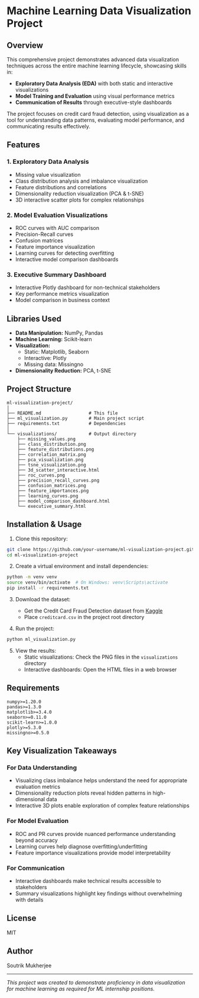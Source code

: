 # Machine Learning Data Visualization Project

## Overview
This comprehensive project demonstrates advanced data visualization techniques across the entire machine learning lifecycle, showcasing skills in:

- **Exploratory Data Analysis (EDA)** with both static and interactive visualizations
- **Model Training and Evaluation** using visual performance metrics
- **Communication of Results** through executive-style dashboards

The project focuses on credit card fraud detection, using visualization as a tool for understanding data patterns, evaluating model performance, and communicating results effectively.

## Features

### 1. Exploratory Data Analysis
- Missing value visualization
- Class distribution analysis and imbalance visualization
- Feature distributions and correlations
- Dimensionality reduction visualization (PCA & t-SNE)
- 3D interactive scatter plots for complex relationships

### 2. Model Evaluation Visualizations
- ROC curves with AUC comparison
- Precision-Recall curves
- Confusion matrices
- Feature importance visualization
- Learning curves for detecting overfitting
- Interactive model comparison dashboards

### 3. Executive Summary Dashboard
- Interactive Plotly dashboard for non-technical stakeholders
- Key performance metrics visualization
- Model comparison in business context

## Libraries Used
- **Data Manipulation:** NumPy, Pandas
- **Machine Learning:** Scikit-learn
- **Visualization:**
  - Static: Matplotlib, Seaborn
  - Interactive: Plotly
  - Missing data: Missingno
- **Dimensionality Reduction:** PCA, t-SNE

## Project Structure
```
ml-visualization-project/
│
├── README.md                  # This file
├── ml_visualization.py        # Main project script
├── requirements.txt           # Dependencies
│
└── visualizations/            # Output directory
    ├── missing_values.png
    ├── class_distribution.png
    ├── feature_distributions.png
    ├── correlation_matrix.png
    ├── pca_visualization.png
    ├── tsne_visualization.png
    ├── 3d_scatter_interactive.html
    ├── roc_curves.png
    ├── precision_recall_curves.png
    ├── confusion_matrices.png
    ├── feature_importances.png
    ├── learning_curves.png
    ├── model_comparison_dashboard.html
    └── executive_summary.html
```

## Installation & Usage

1. Clone this repository:
```bash
git clone https://github.com/your-username/ml-visualization-project.git
cd ml-visualization-project
```

2. Create a virtual environment and install dependencies:
```bash
python -m venv venv
source venv/bin/activate  # On Windows: venv\Scripts\activate
pip install -r requirements.txt
```

3. Download the dataset:
   - Get the Credit Card Fraud Detection dataset from [Kaggle](https://www.kaggle.com/datasets/mlg-ulb/creditcardfraud)
   - Place `creditcard.csv` in the project root directory

4. Run the project:
```bash
python ml_visualization.py
```

5. View the results:
   - Static visualizations: Check the PNG files in the `visualizations` directory
   - Interactive dashboards: Open the HTML files in a web browser

## Requirements
```
numpy>=1.20.0
pandas>=1.3.0
matplotlib>=3.4.0
seaborn>=0.11.0
scikit-learn>=1.0.0
plotly>=5.3.0
missingno>=0.5.0
```

## Key Visualization Takeaways

### For Data Understanding
- Visualizing class imbalance helps understand the need for appropriate evaluation metrics
- Dimensionality reduction plots reveal hidden patterns in high-dimensional data
- Interactive 3D plots enable exploration of complex feature relationships

### For Model Evaluation
- ROC and PR curves provide nuanced performance understanding beyond accuracy
- Learning curves help diagnose overfitting/underfitting
- Feature importance visualizations provide model interpretability

### For Communication
- Interactive dashboards make technical results accessible to stakeholders
- Summary visualizations highlight key findings without overwhelming with details

## License
MIT

## Author
Soutrik Mukherjee

---

*This project was created to demonstrate proficiency in data visualization for machine learning as required for ML internship positions.*
